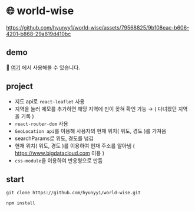 # 🌐 world-wise

https://github.com/hyunyy1/world-wise/assets/79568825/9b108eac-b606-4201-b868-29a619d410bc


## demo
🌟 [여기](https://world-wise-hyunseo.netlify.app/) 에서 사용해볼 수 있습니다.

## project

- 지도 api로 `react-leaflet` 사용
- 지역을 눌러 메모를 추가하면 해당 지역에 핀이 꽂혀 확인 가능 → ( 다녀왔던 지역을 기록 )
- `react-router-dom` 사용
- `GeoLocation api`를 이용해 사용자의 현재 위치( 위도, 경도 )를 가져옴
- searchParams로 위도, 경도를 넘김
- 현재 위치( 위도, 경도 )를 이용하여 현재 주소를 알아냄 ( https://www.bigdatacloud.com 이용 ) 
- `css-module`을 이용하여 반응형으로 만듬

## start
```
git clone https://github.com/hyunyy1/world-wise.git

npm install
```

